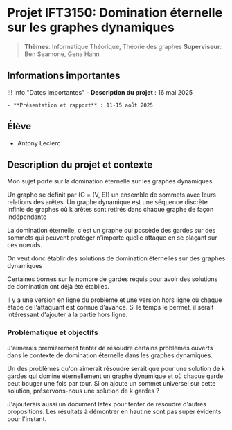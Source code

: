 # Projet IFT3150: Domination éternelle sur les graphes dynamiques

> **Thèmes**: Informatique Théorique, Théorie des graphes
> **Superviseur**: Ben Seamone, Gena Hahn

## Informations importantes

!!! info "Dates importantes"
    - **Description du projet** : 16 mai 2025

    - **Présentation et rapport** : 11-15 août 2025


## Élève

- Antony Leclerc

## Description du projet et contexte
Mon sujet porte sur la domination éternelle sur les graphes dynamiques.

Un graphe se définit par (G = (V, E)) un ensemble de sommets avec leurs relations des arêtes. Un graphe dynamique est une séquence discrète infinie de graphes où k arêtes sont retirés dans chaque graphe de façon indépendante

La domination éternelle, c'est un graphe qui possède des gardes sur des sommets qui peuvent protéger n'importe quelle attaque en se plaçant sur ces noeuds.

On veut donc établir des solutions de domination éternelles sur des graphes dynamiques

Certaines bornes sur le nombre de gardes requis pour avoir des solutions de domination ont déjà été établies.

Il y a une version en ligne du problème et une version hors ligne où chaque étape de l'attaquant est connue d'avance. Si le temps le permet, il serait intéressant d'ajouter à la partie hors ligne.
### Problématique et objectifs
J'aimerais premièrement tenter de résoudre certains problèmes ouverts dans le contexte de domination éternelle dans les graphes dynamiques.

Un des problèmes qu'on aimerait résoudre serait que pour une solution de k gardes qui domine éternellement un graphe dynamique et où chaque garde peut bouger une fois par tour. Si on ajoute un sommet universel sur cette solution, préservons-nous une solution de k gardes ?

J'ajouterais aussi un document latex  pour tenter de resoudre d'autres propositions. Les résultats à démontrer en haut ne sont pas super évidents pour l'instant.


